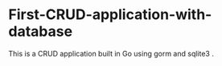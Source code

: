 # First-CRUD-application-with-database
This is a CRUD application built in Go using gorm and sqlite3 .
